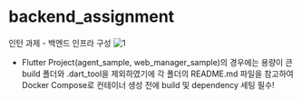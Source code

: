 # backend_assignment  
인턴 과제 - 백엔드 인프라 구성
![1](https://github.com/anydevil0812/backend-assignment/assets/109947297/3e465702-715b-4fb7-8bdf-eeff2c432d96)
- Flutter Project(agent_sample, web_manager_sample)의 경우에는 용량이 큰 build 폴더와 .dart_tool을 제외하였기에 각 폴더의 README.md 파일을 참고하여 Docker Compose로 컨테이너 생성 전에 build 및 dependency 세팅 필수!
